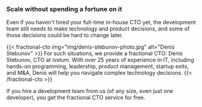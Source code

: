 ### Scale without spending a fortune on it

Even if you haven't hired your full-time in-house CTO yet, the development team
still needs to make technology and product decisions, and some of those decisions
could be hard to change later.

{{< fractional-cto img="img/denis-stebunov-photo.jpg" alt="Denis Stebunov" >}}
For such situations, we provide a fractional CTO: Denis Stebunov, CTO at ivelum.
With over 25 years of experience in IT, including hands-on programming, leadership,
product management, startup exits, and M&A, Denis will help you navigate complex
technology decisions.
{{< /fractional-cto >}}

If you hire a development team from us (of any size, even just one developer), you
get the fractional CTO service for free.
